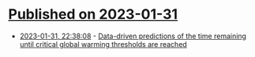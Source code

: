 # [Published on 2023-01-31](index.md)

* [2023-01-31, 22:38:08](https://lobste.rs/s/mieu1i/data_driven_predictions_time_remaining) - [Data-driven predictions of the time remaining until critical global warming thresholds are reached](https://www.pnas.org/doi/10.1073/pnas.2207183120)
